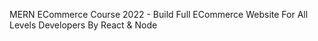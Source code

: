 MERN ECommerce Course 2022 - Build Full ECommerce Website For All Levels Developers By React & Node
